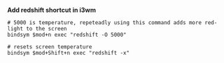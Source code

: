 **Add redshift shortcut in i3wm**
```
# 5000 is temperature, repeteadly using this command adds more red-light to the screen
bindsym $mod+n exec "redshift -O 5000"

# resets screen temperature
bindsym $mod+Shift+n exec "redshift -x"
```
